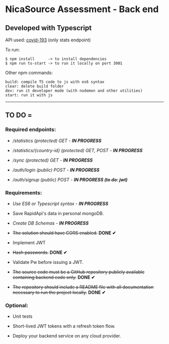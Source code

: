 # NicaSource Assessment - Back end

## Developed with Typescript

API used: [covid-193](https://rapidapi.com/api-sports/api/covid-193.) (only stats endpoint)

To run:

```
$ npm install      -> to install dependencies
$ npm run ts-start -> to run it locally on port 3001 
```
Other npm commands:
```
build: compile TS code to js with es6 syntax
clear: delete build folder
dev: run it developer mode (with nodemon and other utilities)
start: run it with js
```

---
## TO DO =

### Required endpoints:

 * _/statistics (protected) GET - **IN PROGRESS**_

 * _/statistics/{country-id} (protected) GET, POST - **IN PROGRESS**_

 * _/sync (protected) GET - **IN PROGRESS**_

 * _/auth/login (public) POST - **IN PROGRESS**_

 * _/auth/signup (public) POST - **IN PROGRESS (to do: jwt)**_

 

### Requirements:

 * _Use ES6 or Typescript syntax - **IN PROGRESS**_

 * Save RapidApi's data in personal mongoDB.

 * _Create DB Schemas - **IN PROGRESS**_

 * ~~The solution should have CORS enabled.~~ **DONE ✔**

 * Implement JWT

 * ~~Hash passwords.~~ **DONE ✔**
 
 * Validate Pw before issuing a JWT.

 * ~~The source code must be a GitHub repository publicly available containing backend code only.~~ **DONE ✔**

 * ~~The repository should include a README file with all documentation necessary to run the project locally.~~ **DONE ✔**

 

### Optional:

 * Unit tests

 * Short-lived JWT tokens with a refresh token flow. 

 * Deploy your backend service on any cloud provider.







